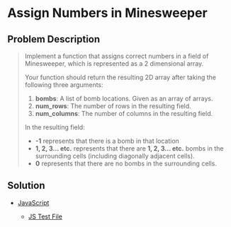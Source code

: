 # Assign Numbers in Minesweeper

## Problem Description

> Implement a function that assigns correct numbers in a field of Minesweeper, which is represented as a 2 dimensional array.
>
> Your function should return the resulting 2D array after taking the following three arguments:
>
> 1. **bombs**: A list of bomb locations. Given as an array of arrays.
> 2. **num_rows**: The number of rows in the resulting field.
> 3. **num_columns**: The number of columns in the resulting field.
>
> In the resulting field:
>
> - **-1** represents that there is a bomb in that location
> - **1, 2, 3... etc.** represents that there are **1, 2, 3... etc.** bombs in the surrounding cells (including diagonally adjacent cells).
> - **0** represents that there are no bombs in the surrounding cells.

## Solution

- [JavaScript](./solution.js)

  - [JS Test File](./checkSolution.test.js)
